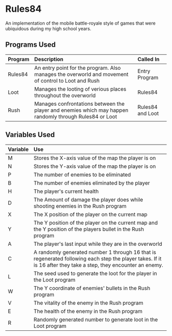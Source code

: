 # Rules84
An implementation of the mobile battle-royale style of games that were ubiquidous during my high school years.

## Programs Used
Program|Description|Called In|
:------|:----------|:--------|
Rules84|An entry point for the program. Also manages the overworld and movement of control to Loot and Rush|Entry Program
Loot   |Manages the looting of verious places throughout the overworld|Rules84
Rush   |Manages confrontations between the player and enemies which may happen randomly through Rules84 or Loot|Rules84 and Loot

## Variables Used
Variable|Use|
:-------|:--|
M       |Stores the X-axis value of the map the player is on|
N       |Stores the Y-axis value of the map the player is on|
P       |The number of enemies to be eliminated|
B       |The number of enemies eliminated by the player|
H       |The player's current health|
D       |The Amount of damage the player does while shooting enemies in the Rush program|
X       |The X position of the player on the current map|
Y       |The Y position of the player on the current map and the Y position of the players bullet in the Rush program|
A       |The player's last input while they are in the overworld|
C       |A randomly generated number 1 through 16 that is regenerated following each step the player takes. If it is 16 after they take a step, they encounter an enemy.|
L       |The seed used to generate the loot for the player in the Loot program|
W       |The Y coordinate of enemies' bullets in the Rush program|
V       |The vitality of the enemy in the Rush program|
E       |The health of the enemy in the Rush program|
R       |Randomly generated number to generate loot in the Loot program|

